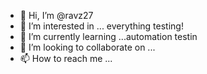 - 👋 Hi, I’m @ravz27
- 👀 I’m interested in ... everything testing!
- 🌱 I’m currently learning ...automation testin
- 💞️ I’m looking to collaborate on ...
- 📫 How to reach me ...

<!---
ravz27/ravz27 is a ✨ special ✨ repository because its `README.md` (this file) appears on your GitHub profile.
You can click the Preview link to take a look at your changes.
--->
